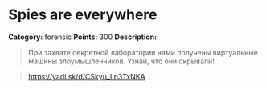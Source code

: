# Spies are everywhere


**Category:** forensic
**Points:** 300
**Description:**

> При захвате секретной лаборатории нами получены виртуальные машины злоумышленников. Узнай, что они скрывали!

> 

> https://yadi.sk/d/CSkyu_Ln3TxNKA

